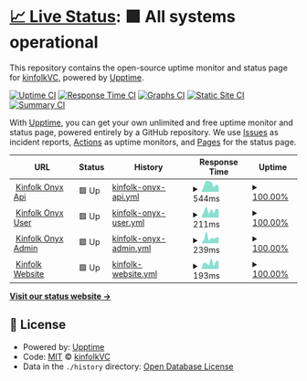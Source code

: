 # [📈 Live Status](https://status.kinfolk.vc): <!--live status--> **🟩 All systems operational**

This repository contains the open-source uptime monitor and status page for [kinfolkVC](https://status.kinfolk.vc), powered by [Upptime](https://github.com/upptime/upptime).

[![Uptime CI](https://github.com/kinfolkVC/status/workflows/Uptime%20CI/badge.svg)](https://github.com/kinfolkVC/status/actions?query=workflow%3A%22Uptime+CI%22)
[![Response Time CI](https://github.com/kinfolkVC/status/workflows/Response%20Time%20CI/badge.svg)](https://github.com/kinfolkVC/status/actions?query=workflow%3A%22Response+Time+CI%22)
[![Graphs CI](https://github.com/kinfolkVC/status/workflows/Graphs%20CI/badge.svg)](https://github.com/kinfolkVC/status/actions?query=workflow%3A%22Graphs+CI%22)
[![Static Site CI](https://github.com/kinfolkVC/status/workflows/Static%20Site%20CI/badge.svg)](https://github.com/kinfolkVC/status/actions?query=workflow%3A%22Static+Site+CI%22)
[![Summary CI](https://github.com/kinfolkVC/status/workflows/Summary%20CI/badge.svg)](https://github.com/kinfolkVC/status/actions?query=workflow%3A%22Summary+CI%22)

With [Upptime](https://upptime.js.org), you can get your own unlimited and free uptime monitor and status page, powered entirely by a GitHub repository. We use [Issues](https://github.com/kinfolkVC/status/issues) as incident reports, [Actions](https://github.com/kinfolkVC/status/actions) as uptime monitors, and [Pages](https://status.kinfolk.vc) for the status page.

<!--start: status pages-->
<!-- This summary is generated by Upptime (https://github.com/upptime/upptime) -->
<!-- Do not edit this manually, your changes will be overwritten -->
<!-- prettier-ignore -->
| URL | Status | History | Response Time | Uptime |
| --- | ------ | ------- | ------------- | ------ |
| <img alt="" src="https://onyx.kinfolk.vc/favicon.ico" height="13"> [Kinfolk Onyx Api](https://api.kinfolk.vc) | 🟩 Up | [kinfolk-onyx-api.yml](https://github.com/KinfolkVC/status/commits/HEAD/history/kinfolk-onyx-api.yml) | <details><summary><img alt="Response time graph" src="./graphs/kinfolk-onyx-api/response-time-week.png" height="20"> 544ms</summary><br><a href="https://status.kinfolk.vc/history/kinfolk-onyx-api"><img alt="Response time 493" src="https://img.shields.io/endpoint?url=https%3A%2F%2Fraw.githubusercontent.com%2FKinfolkVC%2Fstatus%2FHEAD%2Fapi%2Fkinfolk-onyx-api%2Fresponse-time.json"></a><br><a href="https://status.kinfolk.vc/history/kinfolk-onyx-api"><img alt="24-hour response time 402" src="https://img.shields.io/endpoint?url=https%3A%2F%2Fraw.githubusercontent.com%2FKinfolkVC%2Fstatus%2FHEAD%2Fapi%2Fkinfolk-onyx-api%2Fresponse-time-day.json"></a><br><a href="https://status.kinfolk.vc/history/kinfolk-onyx-api"><img alt="7-day response time 544" src="https://img.shields.io/endpoint?url=https%3A%2F%2Fraw.githubusercontent.com%2FKinfolkVC%2Fstatus%2FHEAD%2Fapi%2Fkinfolk-onyx-api%2Fresponse-time-week.json"></a><br><a href="https://status.kinfolk.vc/history/kinfolk-onyx-api"><img alt="30-day response time 477" src="https://img.shields.io/endpoint?url=https%3A%2F%2Fraw.githubusercontent.com%2FKinfolkVC%2Fstatus%2FHEAD%2Fapi%2Fkinfolk-onyx-api%2Fresponse-time-month.json"></a><br><a href="https://status.kinfolk.vc/history/kinfolk-onyx-api"><img alt="1-year response time 566" src="https://img.shields.io/endpoint?url=https%3A%2F%2Fraw.githubusercontent.com%2FKinfolkVC%2Fstatus%2FHEAD%2Fapi%2Fkinfolk-onyx-api%2Fresponse-time-year.json"></a></details> | <details><summary><a href="https://status.kinfolk.vc/history/kinfolk-onyx-api">100.00%</a></summary><a href="https://status.kinfolk.vc/history/kinfolk-onyx-api"><img alt="All-time uptime 99.98%" src="https://img.shields.io/endpoint?url=https%3A%2F%2Fraw.githubusercontent.com%2FKinfolkVC%2Fstatus%2FHEAD%2Fapi%2Fkinfolk-onyx-api%2Fuptime.json"></a><br><a href="https://status.kinfolk.vc/history/kinfolk-onyx-api"><img alt="24-hour uptime 100.00%" src="https://img.shields.io/endpoint?url=https%3A%2F%2Fraw.githubusercontent.com%2FKinfolkVC%2Fstatus%2FHEAD%2Fapi%2Fkinfolk-onyx-api%2Fuptime-day.json"></a><br><a href="https://status.kinfolk.vc/history/kinfolk-onyx-api"><img alt="7-day uptime 100.00%" src="https://img.shields.io/endpoint?url=https%3A%2F%2Fraw.githubusercontent.com%2FKinfolkVC%2Fstatus%2FHEAD%2Fapi%2Fkinfolk-onyx-api%2Fuptime-week.json"></a><br><a href="https://status.kinfolk.vc/history/kinfolk-onyx-api"><img alt="30-day uptime 100.00%" src="https://img.shields.io/endpoint?url=https%3A%2F%2Fraw.githubusercontent.com%2FKinfolkVC%2Fstatus%2FHEAD%2Fapi%2Fkinfolk-onyx-api%2Fuptime-month.json"></a><br><a href="https://status.kinfolk.vc/history/kinfolk-onyx-api"><img alt="1-year uptime 99.97%" src="https://img.shields.io/endpoint?url=https%3A%2F%2Fraw.githubusercontent.com%2FKinfolkVC%2Fstatus%2FHEAD%2Fapi%2Fkinfolk-onyx-api%2Fuptime-year.json"></a></details>
| <img alt="" src="https://onyx.kinfolk.vc/favicon.ico" height="13"> [Kinfolk Onyx User](https://onyx.kinfolk.vc) | 🟩 Up | [kinfolk-onyx-user.yml](https://github.com/KinfolkVC/status/commits/HEAD/history/kinfolk-onyx-user.yml) | <details><summary><img alt="Response time graph" src="./graphs/kinfolk-onyx-user/response-time-week.png" height="20"> 211ms</summary><br><a href="https://status.kinfolk.vc/history/kinfolk-onyx-user"><img alt="Response time 274" src="https://img.shields.io/endpoint?url=https%3A%2F%2Fraw.githubusercontent.com%2FKinfolkVC%2Fstatus%2FHEAD%2Fapi%2Fkinfolk-onyx-user%2Fresponse-time.json"></a><br><a href="https://status.kinfolk.vc/history/kinfolk-onyx-user"><img alt="24-hour response time 234" src="https://img.shields.io/endpoint?url=https%3A%2F%2Fraw.githubusercontent.com%2FKinfolkVC%2Fstatus%2FHEAD%2Fapi%2Fkinfolk-onyx-user%2Fresponse-time-day.json"></a><br><a href="https://status.kinfolk.vc/history/kinfolk-onyx-user"><img alt="7-day response time 211" src="https://img.shields.io/endpoint?url=https%3A%2F%2Fraw.githubusercontent.com%2FKinfolkVC%2Fstatus%2FHEAD%2Fapi%2Fkinfolk-onyx-user%2Fresponse-time-week.json"></a><br><a href="https://status.kinfolk.vc/history/kinfolk-onyx-user"><img alt="30-day response time 279" src="https://img.shields.io/endpoint?url=https%3A%2F%2Fraw.githubusercontent.com%2FKinfolkVC%2Fstatus%2FHEAD%2Fapi%2Fkinfolk-onyx-user%2Fresponse-time-month.json"></a><br><a href="https://status.kinfolk.vc/history/kinfolk-onyx-user"><img alt="1-year response time 284" src="https://img.shields.io/endpoint?url=https%3A%2F%2Fraw.githubusercontent.com%2FKinfolkVC%2Fstatus%2FHEAD%2Fapi%2Fkinfolk-onyx-user%2Fresponse-time-year.json"></a></details> | <details><summary><a href="https://status.kinfolk.vc/history/kinfolk-onyx-user">100.00%</a></summary><a href="https://status.kinfolk.vc/history/kinfolk-onyx-user"><img alt="All-time uptime 99.99%" src="https://img.shields.io/endpoint?url=https%3A%2F%2Fraw.githubusercontent.com%2FKinfolkVC%2Fstatus%2FHEAD%2Fapi%2Fkinfolk-onyx-user%2Fuptime.json"></a><br><a href="https://status.kinfolk.vc/history/kinfolk-onyx-user"><img alt="24-hour uptime 100.00%" src="https://img.shields.io/endpoint?url=https%3A%2F%2Fraw.githubusercontent.com%2FKinfolkVC%2Fstatus%2FHEAD%2Fapi%2Fkinfolk-onyx-user%2Fuptime-day.json"></a><br><a href="https://status.kinfolk.vc/history/kinfolk-onyx-user"><img alt="7-day uptime 100.00%" src="https://img.shields.io/endpoint?url=https%3A%2F%2Fraw.githubusercontent.com%2FKinfolkVC%2Fstatus%2FHEAD%2Fapi%2Fkinfolk-onyx-user%2Fuptime-week.json"></a><br><a href="https://status.kinfolk.vc/history/kinfolk-onyx-user"><img alt="30-day uptime 100.00%" src="https://img.shields.io/endpoint?url=https%3A%2F%2Fraw.githubusercontent.com%2FKinfolkVC%2Fstatus%2FHEAD%2Fapi%2Fkinfolk-onyx-user%2Fuptime-month.json"></a><br><a href="https://status.kinfolk.vc/history/kinfolk-onyx-user"><img alt="1-year uptime 99.99%" src="https://img.shields.io/endpoint?url=https%3A%2F%2Fraw.githubusercontent.com%2FKinfolkVC%2Fstatus%2FHEAD%2Fapi%2Fkinfolk-onyx-user%2Fuptime-year.json"></a></details>
| <img alt="" src="https://admin.kinfolk.vc/favicon.ico" height="13"> [Kinfolk Onyx Admin](https://admin.kinfolk.vc) | 🟩 Up | [kinfolk-onyx-admin.yml](https://github.com/KinfolkVC/status/commits/HEAD/history/kinfolk-onyx-admin.yml) | <details><summary><img alt="Response time graph" src="./graphs/kinfolk-onyx-admin/response-time-week.png" height="20"> 239ms</summary><br><a href="https://status.kinfolk.vc/history/kinfolk-onyx-admin"><img alt="Response time 245" src="https://img.shields.io/endpoint?url=https%3A%2F%2Fraw.githubusercontent.com%2FKinfolkVC%2Fstatus%2FHEAD%2Fapi%2Fkinfolk-onyx-admin%2Fresponse-time.json"></a><br><a href="https://status.kinfolk.vc/history/kinfolk-onyx-admin"><img alt="24-hour response time 270" src="https://img.shields.io/endpoint?url=https%3A%2F%2Fraw.githubusercontent.com%2FKinfolkVC%2Fstatus%2FHEAD%2Fapi%2Fkinfolk-onyx-admin%2Fresponse-time-day.json"></a><br><a href="https://status.kinfolk.vc/history/kinfolk-onyx-admin"><img alt="7-day response time 239" src="https://img.shields.io/endpoint?url=https%3A%2F%2Fraw.githubusercontent.com%2FKinfolkVC%2Fstatus%2FHEAD%2Fapi%2Fkinfolk-onyx-admin%2Fresponse-time-week.json"></a><br><a href="https://status.kinfolk.vc/history/kinfolk-onyx-admin"><img alt="30-day response time 290" src="https://img.shields.io/endpoint?url=https%3A%2F%2Fraw.githubusercontent.com%2FKinfolkVC%2Fstatus%2FHEAD%2Fapi%2Fkinfolk-onyx-admin%2Fresponse-time-month.json"></a><br><a href="https://status.kinfolk.vc/history/kinfolk-onyx-admin"><img alt="1-year response time 258" src="https://img.shields.io/endpoint?url=https%3A%2F%2Fraw.githubusercontent.com%2FKinfolkVC%2Fstatus%2FHEAD%2Fapi%2Fkinfolk-onyx-admin%2Fresponse-time-year.json"></a></details> | <details><summary><a href="https://status.kinfolk.vc/history/kinfolk-onyx-admin">100.00%</a></summary><a href="https://status.kinfolk.vc/history/kinfolk-onyx-admin"><img alt="All-time uptime 99.99%" src="https://img.shields.io/endpoint?url=https%3A%2F%2Fraw.githubusercontent.com%2FKinfolkVC%2Fstatus%2FHEAD%2Fapi%2Fkinfolk-onyx-admin%2Fuptime.json"></a><br><a href="https://status.kinfolk.vc/history/kinfolk-onyx-admin"><img alt="24-hour uptime 100.00%" src="https://img.shields.io/endpoint?url=https%3A%2F%2Fraw.githubusercontent.com%2FKinfolkVC%2Fstatus%2FHEAD%2Fapi%2Fkinfolk-onyx-admin%2Fuptime-day.json"></a><br><a href="https://status.kinfolk.vc/history/kinfolk-onyx-admin"><img alt="7-day uptime 100.00%" src="https://img.shields.io/endpoint?url=https%3A%2F%2Fraw.githubusercontent.com%2FKinfolkVC%2Fstatus%2FHEAD%2Fapi%2Fkinfolk-onyx-admin%2Fuptime-week.json"></a><br><a href="https://status.kinfolk.vc/history/kinfolk-onyx-admin"><img alt="30-day uptime 100.00%" src="https://img.shields.io/endpoint?url=https%3A%2F%2Fraw.githubusercontent.com%2FKinfolkVC%2Fstatus%2FHEAD%2Fapi%2Fkinfolk-onyx-admin%2Fuptime-month.json"></a><br><a href="https://status.kinfolk.vc/history/kinfolk-onyx-admin"><img alt="1-year uptime 100.00%" src="https://img.shields.io/endpoint?url=https%3A%2F%2Fraw.githubusercontent.com%2FKinfolkVC%2Fstatus%2FHEAD%2Fapi%2Fkinfolk-onyx-admin%2Fuptime-year.json"></a></details>
| <img alt="" src="https://kinfolk.vc/favicon.ico" height="13"> [Kinfolk Website](https://kinfolk.vc) | 🟩 Up | [kinfolk-website.yml](https://github.com/KinfolkVC/status/commits/HEAD/history/kinfolk-website.yml) | <details><summary><img alt="Response time graph" src="./graphs/kinfolk-website/response-time-week.png" height="20"> 193ms</summary><br><a href="https://status.kinfolk.vc/history/kinfolk-website"><img alt="Response time 183" src="https://img.shields.io/endpoint?url=https%3A%2F%2Fraw.githubusercontent.com%2FKinfolkVC%2Fstatus%2FHEAD%2Fapi%2Fkinfolk-website%2Fresponse-time.json"></a><br><a href="https://status.kinfolk.vc/history/kinfolk-website"><img alt="24-hour response time 250" src="https://img.shields.io/endpoint?url=https%3A%2F%2Fraw.githubusercontent.com%2FKinfolkVC%2Fstatus%2FHEAD%2Fapi%2Fkinfolk-website%2Fresponse-time-day.json"></a><br><a href="https://status.kinfolk.vc/history/kinfolk-website"><img alt="7-day response time 193" src="https://img.shields.io/endpoint?url=https%3A%2F%2Fraw.githubusercontent.com%2FKinfolkVC%2Fstatus%2FHEAD%2Fapi%2Fkinfolk-website%2Fresponse-time-week.json"></a><br><a href="https://status.kinfolk.vc/history/kinfolk-website"><img alt="30-day response time 243" src="https://img.shields.io/endpoint?url=https%3A%2F%2Fraw.githubusercontent.com%2FKinfolkVC%2Fstatus%2FHEAD%2Fapi%2Fkinfolk-website%2Fresponse-time-month.json"></a><br><a href="https://status.kinfolk.vc/history/kinfolk-website"><img alt="1-year response time 197" src="https://img.shields.io/endpoint?url=https%3A%2F%2Fraw.githubusercontent.com%2FKinfolkVC%2Fstatus%2FHEAD%2Fapi%2Fkinfolk-website%2Fresponse-time-year.json"></a></details> | <details><summary><a href="https://status.kinfolk.vc/history/kinfolk-website">100.00%</a></summary><a href="https://status.kinfolk.vc/history/kinfolk-website"><img alt="All-time uptime 99.97%" src="https://img.shields.io/endpoint?url=https%3A%2F%2Fraw.githubusercontent.com%2FKinfolkVC%2Fstatus%2FHEAD%2Fapi%2Fkinfolk-website%2Fuptime.json"></a><br><a href="https://status.kinfolk.vc/history/kinfolk-website"><img alt="24-hour uptime 100.00%" src="https://img.shields.io/endpoint?url=https%3A%2F%2Fraw.githubusercontent.com%2FKinfolkVC%2Fstatus%2FHEAD%2Fapi%2Fkinfolk-website%2Fuptime-day.json"></a><br><a href="https://status.kinfolk.vc/history/kinfolk-website"><img alt="7-day uptime 100.00%" src="https://img.shields.io/endpoint?url=https%3A%2F%2Fraw.githubusercontent.com%2FKinfolkVC%2Fstatus%2FHEAD%2Fapi%2Fkinfolk-website%2Fuptime-week.json"></a><br><a href="https://status.kinfolk.vc/history/kinfolk-website"><img alt="30-day uptime 100.00%" src="https://img.shields.io/endpoint?url=https%3A%2F%2Fraw.githubusercontent.com%2FKinfolkVC%2Fstatus%2FHEAD%2Fapi%2Fkinfolk-website%2Fuptime-month.json"></a><br><a href="https://status.kinfolk.vc/history/kinfolk-website"><img alt="1-year uptime 99.96%" src="https://img.shields.io/endpoint?url=https%3A%2F%2Fraw.githubusercontent.com%2FKinfolkVC%2Fstatus%2FHEAD%2Fapi%2Fkinfolk-website%2Fuptime-year.json"></a></details>

<!--end: status pages-->

[**Visit our status website →**](https://status.kinfolk.vc)

## 📄 License

- Powered by: [Upptime](https://github.com/upptime/upptime)
- Code: [MIT](./LICENSE) © [kinfolkVC](https://status.kinfolk.vc)
- Data in the `./history` directory: [Open Database License](https://opendatacommons.org/licenses/odbl/1-0/)
